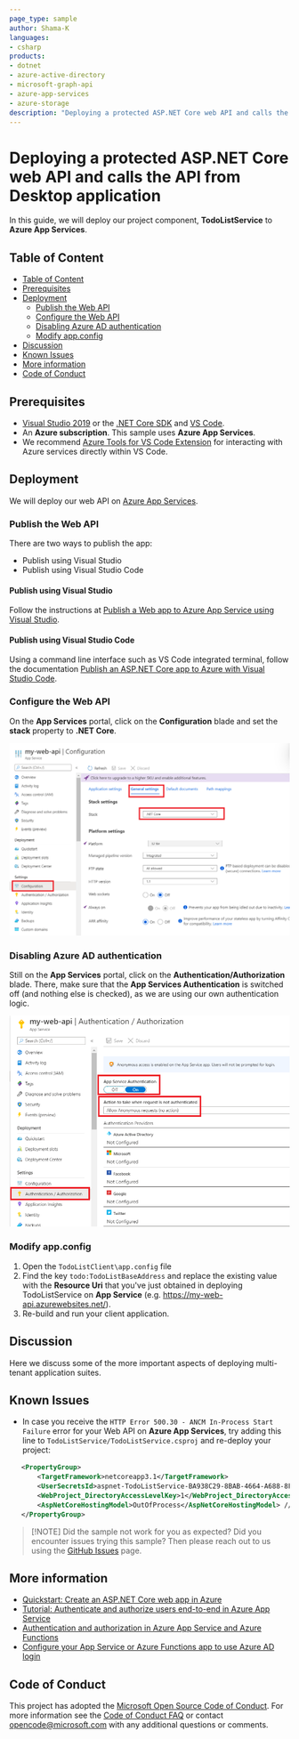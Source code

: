 ```yaml
---
page_type: sample
author: Shama-K
languages:
- csharp
products:
- dotnet
- azure-active-directory
- microsoft-graph-api
- azure-app-services
- azure-storage
description: "Deploying a protected ASP.NET Core web API and calls the API from Desktop application"
---
```


# Deploying a protected ASP.NET Core web API and calls the API from Desktop application

In this guide, we will deploy our project component, **TodoListService** to **Azure App Services**.

## Table of Content

- [Table of Content](#table-of-content)
- [Prerequisites](#prerequisites)
- [Deployment](#deployment)
  - [Publish the Web API](#publish-the-web-api)
  - [Configure the Web API](#configure-the-web-api)
  - [Disabling Azure AD authentication](#disabling-azure-ad-authentication)
  - [Modify app.config](#modify-appconfig)
- [Discussion](#discussion)
- [Known Issues](#known-issues)
- [More information](#more-information)
- [Code of Conduct](#code-of-conduct)

## Prerequisites

- [Visual Studio 2019](https://aka.ms/vsdownload) or the [.NET Core SDK](https://www.microsoft.com/net/learn/get-started) and [VS Code](https://code.visualstudio.com/download).
- An **Azure subscription**. This sample uses **Azure App Services**.
- We recommend [Azure Tools for VS Code Extension](https://marketplace.visualstudio.com/items?itemName=ms-vscode.vscode-node-azure-pack) for interacting with Azure services directly within VS Code.
  
## Deployment

We will deploy our web API on [Azure App Services](https://azure.microsoft.com/services/app-service/).

### Publish the Web API

There are two ways to publish the app:
- Publish using Visual Studio
- Publish using Visual Studio Code

#### Publish using Visual Studio

Follow the instructions at [Publish a Web app to Azure App Service using Visual Studio](https://docs.microsoft.com/en-US/visualstudio/deployment/quickstart-deploy-to-azure?view=vs-2019#:~:text=%20Publish%20to%20Azure%20App%20Service%20%201,Service%2C%20and%20the%20web%20app%20loads...%20More%20).

#### Publish using Visual Studio Code

Using a command line interface such as VS Code integrated terminal, follow the documentation [Publish an ASP.NET Core app to Azure with Visual Studio Code](https://docs.microsoft.com/en-us/aspnet/core/tutorials/publish-to-azure-webapp-using-vscode?view=aspnetcore-3.1#:~:text=Publish%20to%20Azure%20App%20Service.%20Leveraging%20the%20Azure,the%20Web%20App%3B%20Select%20Create%20New%20Web%20App).

### Configure the Web API

On the **App Services** portal, click on the **Configuration** blade and set the **stack** property to **.NET Core**.

![config](./ReadmeFiles/AppService-Config.png)

### Disabling Azure AD authentication

Still on the **App Services** portal, click on the **Authentication/Authorization** blade. There, make sure that the **App Services Authentication** is switched off (and nothing else is checked), as we are using our own authentication logic.  

![auth1](./ReadmeFiles/appservice-auth.png)

### Modify app.config

1. Open the `TodoListClient\app.config` file
2. Find the key `todo:TodoListBaseAddress` and replace the existing value with the **Resource Uri** that you've just obtained in deploying TodoListService on **App Service** (e.g. https://my-web-api.azurewebsites.net/).
3. Re-build and run your client application.

## Discussion

Here we discuss some of the more important aspects of deploying multi-tenant application suites.

## Known Issues

- In case you receive the `HTTP Error 500.30 - ANCM In-Process Start Failure` error for your Web API on **Azure App Services**, try adding this line to `TodoListService/TodoListService.csproj` and re-deploy your project:

 ```xml
    <PropertyGroup>
        <TargetFramework>netcoreapp3.1</TargetFramework>
        <UserSecretsId>aspnet-TodoListService-BA938C29-8BAB-4664-A688-8FD54049C1C3</UserSecretsId>
        <WebProject_DirectoryAccessLevelKey>1</WebProject_DirectoryAccessLevelKey>
        <AspNetCoreHostingModel>OutOfProcess</AspNetCoreHostingModel> // Add this line
    </PropertyGroup>
 ```

> [!NOTE] Did the sample not work for you as expected? Did you encounter issues trying this sample? Then please reach out to us using the [GitHub Issues](../issues) page.

## More information

- [Quickstart: Create an ASP.NET Core web app in Azure](https://docs.microsoft.com/azure/app-service/app-service-web-get-started-dotnet)
- [Tutorial: Authenticate and authorize users end-to-end in Azure App Service](https://docs.microsoft.com/azure/app-service/app-service-web-tutorial-auth-aad)
- [Authentication and authorization in Azure App Service and Azure Functions](https://docs.microsoft.com/azure/app-service/overview-authentication-authorization)
- [Configure your App Service or Azure Functions app to use Azure AD login](https://docs.microsoft.com/azure/app-service/configure-authentication-provider-aad)

## Code of Conduct

This project has adopted the [Microsoft Open Source Code of Conduct](https://opensource.microsoft.com/codeofconduct/).
For more information see the [Code of Conduct FAQ](https://opensource.microsoft.com/codeofconduct/faq/) or
contact [opencode@microsoft.com](mailto:opencode@microsoft.com) with any additional questions or comments.
